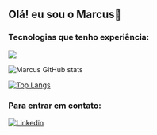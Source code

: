 ## Olá! eu sou o Marcus👋

### Tecnologias que tenho experiência:
![](https://img.shields.io/badge/Python-3776AB?style=for-the-badge&logo=python&logoColor=white)


![Marcus GitHub stats](https://github-readme-stats.vercel.app/api?username=MarcusV4&show_icons=true&theme=radical)

[![Top Langs](https://github-readme-stats.vercel.app/api/top-langs/?username=MarcusV4&layout=donut)](https://github.com/MarcusV4/github-readme-stats)

### Para entrar em contato:
[![Linkedin](https://img.shields.io/badge/LinkedIn-0077B5?style=for-the-badge&logo=linkedin&logoColor=white)](https://linkedin.com/in/marcusv4)
